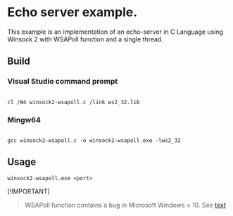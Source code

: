 # Echo server example.

This example is an implementation of an echo-server in C Language using Winsock 2 with WSAPoll function and a single thread.

## Build

### Visual Studio command prompt

```

cl /W4 winsock2-wsapoll.c /link ws2_32.lib

```

### Mingw64

```

gcc winsock2-wsapoll.c -o winsock2-wsapoll.exe -lws2_32

```

## Usage

```
winsock2-wsapoll.exe <port>

```

[!IMPORTANT]

> WSAPoll function contains a bug in Microsoft Windows < 10. See [text](https://daniel.haxx.se/blog/2012/10/10/wsapoll-is-broken/)
